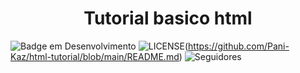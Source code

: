 
<h1 align="center"> Tutorial basico html </h1>


![Badge em Desenvolvimento](http://img.shields.io/static/v1?label=STATUS&message=EM%20DESENVOLVIMENTO&color=GREEN&style=for-the-badge)
![LICENSE](https://img.shields.io/endpoint?url=/github/license/Pani-Kaz/html-tutorial&style=for-the-badge&logo=appveyor)(https://github.com/Pani-Kaz/html-tutorial/blob/main/README.md)
![Seguidores](https://img.shields.io/endpoint?url=/github/followers/Pani-Kaz?label=Follow&style=for-the-badge&logo=appveyor)


